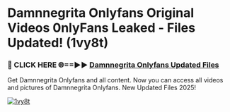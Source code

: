 # Damnnegrita Onlyfans Original Videos 0nlyFans Leaked - Files Updated! (1vy8t)

<h3>🔴 CLICK HERE 🌐==►► <a href="https://tinyurl.com/ehrbuxhb" rel="nofollow">Damnnegrita Onlyfans Updated Files</a></h3>

Get Damnnegrita Onlyfans and all content. Now you can access all videos and pictures of Damnnegrita Onlyfans. New Updated Files 2025!

[![1vy8t](https://i.imgur.com/lVYEuWS.gif)](https://tinyurl.com/ehrbuxhb)
